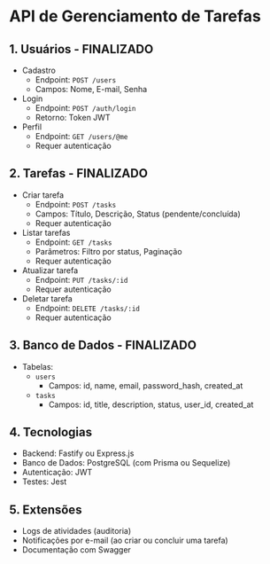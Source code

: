 # API de Gerenciamento de Tarefas

## 1. Usuários - FINALIZADO
- Cadastro
  - Endpoint: `POST /users`
  - Campos: Nome, E-mail, Senha
- Login
  - Endpoint: `POST /auth/login`
  - Retorno: Token JWT
- Perfil
  - Endpoint: `GET /users/@me`
  - Requer autenticação

## 2. Tarefas - FINALIZADO
- Criar tarefa
  - Endpoint: `POST /tasks`
  - Campos: Título, Descrição, Status (pendente/concluída)
  - Requer autenticação
- Listar tarefas
  - Endpoint: `GET /tasks`
  - Parâmetros: Filtro por status, Paginação
  - Requer autenticação
- Atualizar tarefa
  - Endpoint: `PUT /tasks/:id`
  - Requer autenticação
- Deletar tarefa
  - Endpoint: `DELETE /tasks/:id`
  - Requer autenticação

## 3. Banco de Dados - FINALIZADO
- Tabelas:
  - `users`
    - Campos: id, name, email, password_hash, created_at
  - `tasks`
    - Campos: id, title, description, status, user_id, created_at

## 4. Tecnologias
- Backend: Fastify ou Express.js
- Banco de Dados: PostgreSQL (com Prisma ou Sequelize)
- Autenticação: JWT
- Testes: Jest

## 5. Extensões
- Logs de atividades (auditoria)
- Notificações por e-mail (ao criar ou concluir uma tarefa)
- Documentação com Swagger
